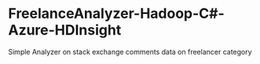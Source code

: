 # FreelanceAnalyzer-Hadoop-C#-Azure-HDInsight
Simple Analyzer on stack exchange comments data on freelancer category
